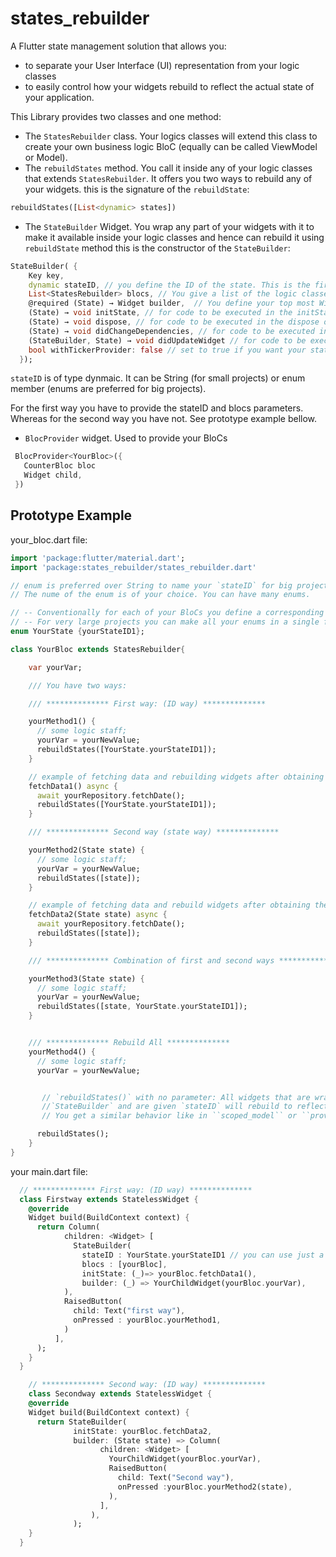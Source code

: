 # states_rebuilder

A Flutter state management solution that allows you: 
  * to separate your User Interface (UI) representation from your logic classes
  * to easily control how your widgets rebuild to reflect the actual state of your application. 

This Library provides two classes and one method:

  * The `StatesRebuilder` class. Your logics classes will extend this class to create your own business logic BloC (equally can be called ViewModel or Model).
  * The `rebuildStates` method. You call it inside any of your logic classes that extends `StatesRebuilder`. It offers you two ways to rebuild any of your widgets.
  this is the signature of the `rebuildState`:
  ```dart
  rebuildStates([List<dynamic> states])
  ```
  * The `StateBuilder` Widget. You wrap any part of your widgets with it to make it available inside your logic classes and hence can rebuild it using `rebuildState` method
  this is the constructor of the `StateBuilder`:
  ```dart
  StateBuilder( {
      Key key, 
      dynamic stateID, // you define the ID of the state. This is the first way
      List<StatesRebuilder> blocs, // You give a list of the logic classes (BloC) you want this ID will be available.
      @required (State) → Widget builder,  // You define your top most Widget.
      (State) → void initState, // for code to be executed in the initState of a StatefulWidget
      (State) → void dispose, // for code to be executed in the dispose of a StatefulWidget
      (State) → void didChangeDependencies, // for code to be executed in the didChangeDependencies of a StatefulWidget
      (StateBuilder, State) → void didUpdateWidget // for code to be executed in the didUpdateWidget of a StatefulWidget
      bool withTickerProvider: false // set to true if you want your state class to mix with `TickerProviderStateMixin`. Default value is false.
    });
  ```
  `stateID` is of type dynmaic. It can be String (for small projects) or enum member (enums are preferred for big projects).

  For the first way you have to provide the stateID and blocs parameters. Whereas for the second way you have not. See prototype example bellow.
	
  * `BlocProvider` widget. Used to provide your BloCs
  ```dart
   BlocProvider<YourBloc>({
     CounterBloc bloc
     Widget child,
   })
  ```
## Prototype Example

your_bloc.dart file:
  ```dart
  import 'package:flutter/material.dart';
  import 'package:states_rebuilder/states_rebuilder.dart'

  // enum is preferred over String to name your `stateID` for big projects.
  // The nume of the enum is of your choice. You can have many enums.

  // -- Conventionally for each of your BloCs you define a corresponding enum.
  // -- For very large projects you can make all your enums in a single file.
  enum YourState {yourStateID1};

  class YourBloc extends StatesRebuilder{

      var yourVar;

      /// You have two ways:

      /// ************** First way: (ID way) **************

      yourMethod1() {
        // some logic staff;
        yourVar = yourNewValue;
        rebuildStates([YourState.yourStateID1]);
      }

      // example of fetching data and rebuilding widgets after obtaining the data
      fetchData1() async {
        await yourRepository.fetchDate();
        rebuildStates([YourState.yourStateID1]);
      }

      /// ************** Second way (state way) **************

      yourMethod2(State state) {
        // some logic staff;
        yourVar = yourNewValue;
        rebuildStates([state]);
      }

      // example of fetching data and rebuild widgets after obtaining the data
      fetchData2(State state) async {
        await yourRepository.fetchDate();
        rebuildStates([state]);
      }

      /// ************** Combination of first and second ways **************

      yourMethod3(State state) {
        // some logic staff;
        yourVar = yourNewValue;
        rebuildStates([state, YourState.yourStateID1]);
      }


      /// ************** Rebuild All **************
      yourMethod4() {
        // some logic staff;
        yourVar = yourNewValue;


         // `rebuildStates()` with no parameter: All widgets that are wrapped with
         //`StateBuilder` and are given `stateID` will rebuild to reflect the new counter value.
         // You get a similar behavior like in ``scoped_model`` or ``provider`` packages

        rebuildStates();
      }
  }
  ```
your main.dart file:

```dart
  // ************** First way: (ID way) ************** 
  class Firstway extends StatelessWidget {
    @override
    Widget build(BuildContext context) {
      return Column(
            children: <Widget> [
              StateBuilder(
                stateID : YourState.yourStateID1 // you can use just a String "yourStateID1",
                blocs : [yourBloc],
                initState: (_)=> yourBloc.fetchData1(),
                builder: (_) => YourChildWidget(yourBloc.yourVar),
            ),
            RaisedButton(
              child: Text("first way"),
              onPressed : yourBloc.yourMethod1,
            )
          ],
      );
    }
  }

    // ************** Second way: (ID way) ************** 
    class Secondway extends StatelessWidget {
    @override
    Widget build(BuildContext context) {
      return StateBuilder(
              initState: yourBloc.fetchData2,
              builder: (State state) => Column(
                    children: <Widget> [
                      YourChildWidget(yourBloc.yourVar),
                      RaisedButton(
                        child: Text("Second way"),
                        onPressed :yourBloc.yourMethod2(state),
                      ), 
                    ],
                  ),
              );
    }
  }
```
